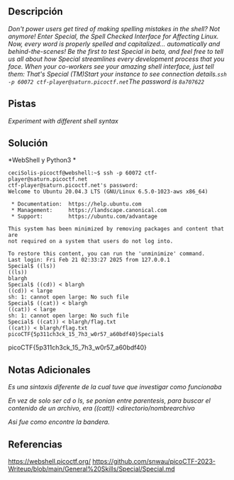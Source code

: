 
## Descripción

*Don't power users get tired of making spelling mistakes in the shell? Not anymore! Enter Special, the Spell Checked Interface for Affecting Linux. Now, every word is properly spelled and capitalized... automatically and behind-the-scenes! Be the first to test Special in beta, and feel free to tell us all about how Special streamlines every development process that you face. When your co-workers see your amazing shell interface, just tell them: That's Special (TM)Start your instance to see connection details.`ssh -p 60072 ctf-player@saturn.picoctf.net`The password is `8a707622`*

## Pistas

*Experiment with different shell syntax*
## Solución

*WebShell y Python3 *

```
ceciSolis-picoctf@webshell:~$ ssh -p 60072 ctf-player@saturn.picoctf.net
ctf-player@saturn.picoctf.net's password: 
Welcome to Ubuntu 20.04.3 LTS (GNU/Linux 6.5.0-1023-aws x86_64)

 * Documentation:  https://help.ubuntu.com
 * Management:     https://landscape.canonical.com
 * Support:        https://ubuntu.com/advantage

This system has been minimized by removing packages and content that are
not required on a system that users do not log into.

To restore this content, you can run the 'unminimize' command.
Last login: Fri Feb 21 02:33:27 2025 from 127.0.0.1
Special$ ((ls))
((ls)) 
blargh
Special$ ((cd)) < blargh
((cd)) < large 
sh: 1: cannot open large: No such file
Special$ ((cat)) < blargh
((cat)) < large 
sh: 1: cannot open large: No such file
Special$ ((cat)) < blargh/flag.txt
((cat)) < blargh/flag.txt 
picoCTF{5p311ch3ck_15_7h3_w0r57_a60bdf40}Special$ 

```
picoCTF{5p311ch3ck_15_7h3_w0r57_a60bdf40}

## Notas Adicionales 

*Es una sintaxis diferente de la cual tuve que investigar como funcionaba*

*En vez de solo ser cd o ls, se ponian entre parentesis, para buscar el contenido de un archivo, era ((catt)) <directorio/nombrearchivo*

*Asi fue como encontre la bandera.*
## Referencias 

https://webshell.picoctf.org/
https://github.com/snwau/picoCTF-2023-Writeup/blob/main/General%20Skills/Special/Special.md